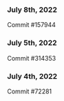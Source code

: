 ### July 8th, 2022

Commit #157944

### July 5th, 2022

Commit #314353


### July 4th, 2022

Commit #72281
